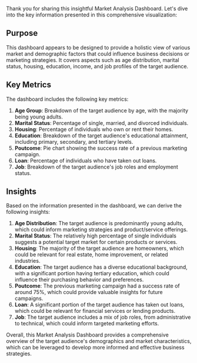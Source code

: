 Thank you for sharing this insightful Market Analysis Dashboard. Let's dive into the key information presented in this comprehensive visualization:

## Purpose
This dashboard appears to be designed to provide a holistic view of various market and demographic factors that could influence business decisions or marketing strategies. It covers aspects such as age distribution, marital status, housing, education, income, and job profiles of the target audience.

## Key Metrics
The dashboard includes the following key metrics:

1. **Age Group**: Breakdown of the target audience by age, with the majority being young adults.
2. **Marital Status**: Percentage of single, married, and divorced individuals.
3. **Housing**: Percentage of individuals who own or rent their homes.
4. **Education**: Breakdown of the target audience's educational attainment, including primary, secondary, and tertiary levels.
5. **Poutcome**: Pie chart showing the success rate of a previous marketing campaign.
6. **Loan**: Percentage of individuals who have taken out loans.
7. **Job**: Breakdown of the target audience's job roles and employment status.

## Insights
Based on the information presented in the dashboard, we can derive the following insights:

1. **Age Distribution**: The target audience is predominantly young adults, which could inform marketing strategies and product/service offerings.
2. **Marital Status**: The relatively high percentage of single individuals suggests a potential target market for certain products or services.
3. **Housing**: The majority of the target audience are homeowners, which could be relevant for real estate, home improvement, or related industries.
4. **Education**: The target audience has a diverse educational background, with a significant portion having tertiary education, which could influence their purchasing behavior and preferences.
5. **Poutcome**: The previous marketing campaign had a success rate of around 75%, which could provide valuable insights for future campaigns.
6. **Loan**: A significant portion of the target audience has taken out loans, which could be relevant for financial services or lending products.
7. **Job**: The target audience includes a mix of job roles, from administrative to technical, which could inform targeted marketing efforts.

Overall, this Market Analysis Dashboard provides a comprehensive overview of the target audience's demographics and market characteristics, which can be leveraged to develop more informed and effective business strategies.
